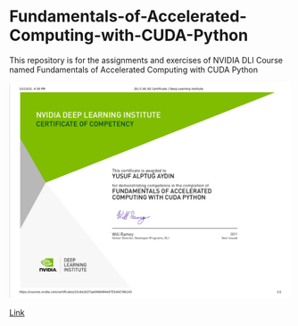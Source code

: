 # Fundamentals-of-Accelerated-Computing-with-CUDA-Python
This repository is for the assignments and exercises of NVIDIA DLI Course named Fundamentals of Accelerated Computing with CUDA Python


![Certificate](https://github.com/AydinAlptug/Fundamentals-of-Accelerated-Computing-with-CUDA-Python/blob/main/DLI%20C-AC-02%20Certificate.png "Certificate")


[Link](https://courses.nvidia.com/certificates/15c6e1637aa04b0484d4755d427db145)
